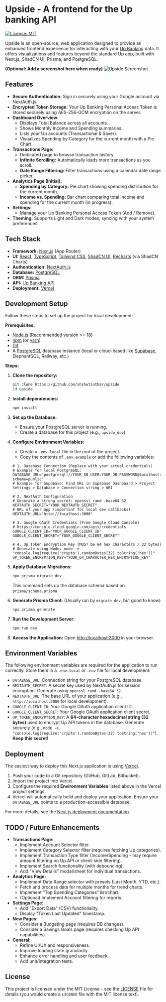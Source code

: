 # Upside - A frontend for the Up banking API

[![License: MIT](https://img.shields.io/badge/License-MIT-yellow.svg)](https://opensource.org/licenses/MIT)

Upside is an open-source, web application designed to provide an enhanced frontend experience for interacting with your [Up Banking](https://up.com.au/) data. It offers visualizations and features beyond the standard Up app, built with Next.js, ShadCN UI, Prisma, and PostgreSQL.

**(Optional: Add a screenshot here when ready)**
![Upside Screenshot]()

## Features

*   **Secure Authentication:** Sign in securely using your Google account via NextAuth.js.
*   **Encrypted Token Storage:** Your Up Banking Personal Access Token is stored securely using AES-256-GCM encryption on the server.
*   **Dashboard Overview:**
    *   Displays Total Balance across all accounts.
    *   Shows Monthly Income and Spending summaries.
    *   Lists your Up accounts (Transactional & Saver).
    *   Visualizes Spending by Category for the current month with a Pie Chart.
*   **Transactions Page:**
    *   Dedicated page to browse transaction history.
    *   **Infinite Scrolling:** Automatically loads more transactions as you scroll.
    *   **Date Range Filtering:** Filter transactions using a calendar date range picker.
*   **Analytics Page (Initial):**
    *   **Spending by Category:** Pie chart showing spending distribution for the current month.
    *   **Income vs. Spending:** Bar chart comparing total income and spending for the current month (in progress).
*   **Settings:**
    *   Manage your Up Banking Personal Access Token (Add / Remove).
*   **Theming:** Supports Light and Dark modes, syncing with your system preferences.

## Tech Stack

*   **Framework:** [Next.js](https://nextjs.org/) (App Router)
*   **UI:** [React](https://react.dev/), [TypeScript](https://www.typescriptlang.org/), [Tailwind CSS](https://tailwindcss.com/), [ShadCN UI](https://ui.shadcn.com/), [Recharts](https://recharts.org/) (via ShadCN Charts)
*   **Authentication:** [NextAuth.js](https://next-auth.js.org/)
*   **Database:** [PostgreSQL](https://www.postgresql.org/)
*   **ORM:** [Prisma](https://www.prisma.io/)
*   **API:** [Up Banking API](https://developer.up.com.au/)
*   **Deployment:** [Vercel](https://vercel.com/)

## Development Setup

Follow these steps to set up the project for local development:

**Prerequisites:**

*   [Node.js](https://nodejs.org/) (Recommended version >= 18)
*   [npm](https://www.npmjs.com/) (or [yarn](https://yarnpkg.com/))
*   [Git](https://git-scm.com/)
*   A [PostgreSQL](https://www.postgresql.org/download/) database instance (local or cloud-based like [Supabase](https://supabase.com/), ElephantSQL, Railway, etc.)

**Steps:**

1.  **Clone the repository:**
    ```bash
    git clone https://github.com/shshwtsuthar/upside
    cd upside
    ```

2.  **Install dependencies:**
    ```bash
    npm install
    ```

3.  **Set up the Database:**
    *   Ensure your PostgreSQL server is running.
    *   Create a database for this project (e.g., `upside_dev`).

4.  **Configure Environment Variables:**
    *   Create a `.env.local` file in the root of the project.
    *   Copy the contents of `.env.example` or add the following variables:

    ```env
    # 1. Database Connection (Replace with your actual credentials)
    # Example for local PostgreSQL:
    DATABASE_URL="postgresql://YOUR_DB_USER:YOUR_DB_PASSWORD@localhost:5432/upside_dev?schema=public"
    # Example for Supabase: Find URL in Supabase Dashboard > Project Settings > Database > Connection string > URI

    # 2. NextAuth Configuration
    # Generate a strong secret: openssl rand -base64 32
    NEXTAUTH_SECRET="YOUR_NEXTAUTH_SECRET"
    # URL of your app (important for local dev callbacks)
    NEXTAUTH_URL="http://localhost:3000"

    # 3. Google OAuth Credentials (From Google Cloud Console)
    # https://console.cloud.google.com/apis/credentials
    GOOGLE_CLIENT_ID="YOUR_GOOGLE_CLIENT_ID"
    GOOGLE_CLIENT_SECRET="YOUR_GOOGLE_CLIENT_SECRET"

    # 4. Up Token Encryption Key (MUST be 64 hex characters / 32 bytes)
    # Generate using Node: node -e "console.log(require('crypto').randomBytes(32).toString('hex'))"
    UP_TOKEN_ENCRYPTION_KEY="YOUR_64_CHARACTER_HEX_ENCRYPTION_KEY"

    ```

5.  **Apply Database Migrations:**
    ```bash
    npx prisma migrate dev
    ```
    This command sets up the database schema based on `prisma/schema.prisma`.

6.  **Generate Prisma Client:** (Usually run by `migrate dev`, but good to know)
    ```bash
    npx prisma generate
    ```

7.  **Run the Development Server:**
    ```bash
    npm run dev
    ```

8.  **Access the Application:**
    Open [http://localhost:3000](http://localhost:3000) in your browser.

## Environment Variables

The following environment variables are required for the application to run correctly. Store them in a `.env.local` or `.env` file for local development.

*   `DATABASE_URL`: Connection string for your PostgreSQL database.
*   `NEXTAUTH_SECRET`: A secret key used by NextAuth.js for session encryption. Generate using `openssl rand -base64 32`.
*   `NEXTAUTH_URL`: The base URL of your application (e.g., `http://localhost:3000` for local development).
*   `GOOGLE_CLIENT_ID`: Your Google OAuth application client ID.
*   `GOOGLE_CLIENT_SECRET`: Your Google OAuth application client secret.
*   `UP_TOKEN_ENCRYPTION_KEY`: A **64-character hexadecimal string (32 bytes)** used to encrypt Up API tokens in the database. Generate securely (e.g., `node -e "console.log(require('crypto').randomBytes(32).toString('hex'))"`). **Keep this secret!**

## Deployment

The easiest way to deploy this Next.js application is using [Vercel](https://vercel.com/).

1.  Push your code to a Git repository (GitHub, GitLab, Bitbucket).
2.  Import the project into Vercel.
3.  Configure the required **Environment Variables** listed above in the Vercel project settings.
4.  Vercel will automatically build and deploy your application. Ensure your `DATABASE_URL` points to a production-accessible database.

For more details, see the [Next.js deployment documentation](https://nextjs.org/docs/app/building-your-application/deploying).

## TODO / Future Enhancements

*   **Transactions Page:**
    *   Implement Account Selector filter.
    *   Implement Category Selector filter (requires fetching Up categories).
    *   Implement Transaction Type filter (Income/Spending - may require amount filtering on Up API or client-side filtering).
    *   Implement Search functionality (with debouncing).
    *   Add "View Details" modal/sheet for individual transactions.
*   **Analytics Page:**
    *   Implement Date Range selector with presets (Last Month, YTD, etc.).
    *   Fetch and process data for multiple months for trend charts.
    *   Implement "Top Spending Categories" list/chart.
    *   (Optional) Implement Account filtering for reports.
*   **Settings Page:**
    *   Add "Export Data" (CSV) functionality.
    *   Display "Token Last Updated" timestamp.
*   **New Pages:**
    *   Consider a Budgeting page (requires DB changes).
    *   Consider a Savings Goals page (requires checking Up API capabilities).
*   **General:**
    *   Refine UI/UX and responsiveness.
    *   Improve loading state granularity.
    *   Enhance error handling and user feedback.
    *   Add unit/integration tests.

## License

This project is licensed under the MIT License - see the [LICENSE](LICENSE) file for details (you would create a `LICENSE` file with the MIT license text).